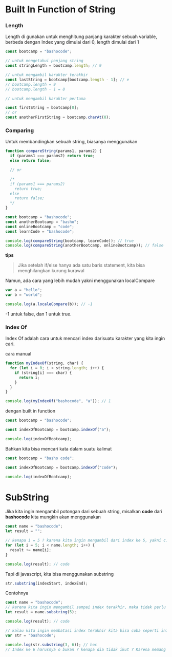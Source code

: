 # Built In Function of String

### Length

Length di gunakan untuk menghitung panjang karakter sebuah variable, berbeda dengan Index yang dimulai dari 0, length dimulai dari 1

```javascript
const bootcamp = "bashocode";

// untuk mengetahui panjang string
const stringLength = bootcamp.length; // 9

// untuk mengambil karakter terakhir
const lastString = bootcamp[bootcamp.length - 1]; // e
// bootcamp.length = 9
// bootcamp.length - 1 = 8

// untuk mengambil karakter pertama

const firstString = bootcamp[0];
// or
const anotherFirstString = bootcamp.charAt(0);
```

### Comparing

Untuk membandingkan sebuah string, biasanya menggunakan

```javascript
function compareString(params1, params2) {
  if (params1 === params2) return true;
  else return false;

  // or

  /*
  if (params1 === params2)
    return true;
  else
    return false;
  */
}

const bootcamp = "bashocode";
const anotherBootcamp = "basho";
const onlineBootcamp = "code";
const learnCode = "bashocode";

console.log(compareString(bootcamp, learnCode)); // true
console.log(compareString(anotherBootcamp, onlineBootcamp)); // false
```

**tips**

> Jika setelah if/else hanya ada satu baris statement, kita bisa menghilangkan kurung kurawal

Namun, ada cara yang lebih mudah yakni menggunakan localCompare

```javascript
var a = "hello";
var b = "world";

console.log(a.localeCompare(b)); // -1
```

-1 untuk false, dan 1 untuk true.

### Index Of

Index Of adalah cara untuk mencari index darisuatu karakter yang kita ingin cari.

cara manual

```javascript
function myIndexOf(string, char) {
  for (let i = 0; i < string.length; i++) {
    if (string[i] === char) {
      return i;
    }
  }
}

console.log(myIndexOf("bashocode", "a")); // 1
```

dengan built in function

```javascript
const bootcamp = "bashocode";

const indexOfBootcamp = bootcamp.indexOf("a");

console.log(indexOfBootcamp);
```

Bahkan kita bisa mencari kata dalam suatu kalimat

```javascript
const bootcamp = "basho code";

const indexOfBootcamp = bootcamp.indexOf("code");

console.log(indexOfBootcamp);
```

# SubString

Jika kita ingin mengambil potongan dari sebuah string, misalkan **code** dari **bashocode** kita mungkin akan menggunakan

```javascript
const name = "bashocode";
let result = "";

// kenapa i = 5 ? karena kita ingin mengambil dari index ke 5, yakni c.
for (let i = 5; i < name.length; i++) {
  result += name[i];
}

console.log(result); // code
```

Tapi di javascript, kita bisa menggunakan substring

```javascript
str.substring(indexStart, indexEnd);
```

Contohnya

```javascript
const name = "bashocode";
// karena kita ingin mengambil sampai index terakhir, maka tidak perlu mengisi parameter kedua
let result = name.substring(5);

console.log(result); // code

// kalau kita ingin membatasi index terakhir kita bisa coba seperti ini
var str = "bashocode";

console.log(str.substring(3, 6)); // hoc
// Index ke 6 harusnya o bukan ? kenapa dia tidak ikut ? Karena memang index terakhir tidak akan di tampilkan
```
